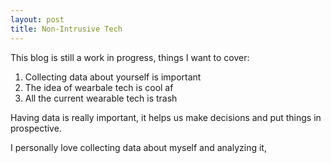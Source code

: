 ```yaml
---
layout: post
title: Non-Intrusive Tech
---
```


This blog is still a work in progress, things I want to cover:

1. Collecting data about yourself is important
2. The idea of wearbale tech is cool af
3. All the current wearable tech is trash


Having data is really important, it helps us make decisions and put things in prospective.

I personally love collecting data about myself and analyzing it, 